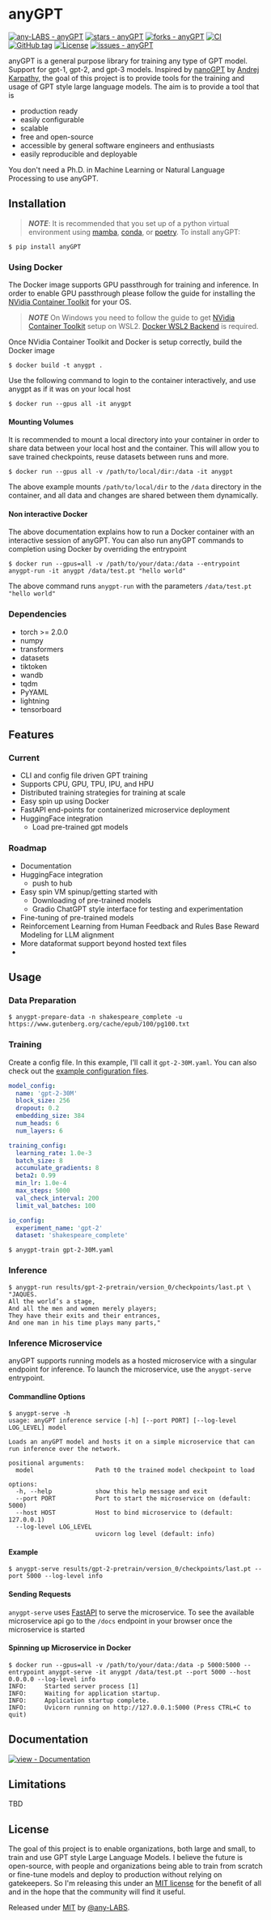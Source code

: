 # anyGPT

[![any-LABS - anyGPT](https://img.shields.io/static/v1?label=any-LABS&message=anyGPT&color=blue&logo=github)](https://github.com/any-LABS/anyGPT "Go to GitHub repo")
[![stars - anyGPT](https://img.shields.io/github/stars/any-LABS/anyGPT?style=social)](https://github.com/any-LABS/anyGPT)
[![forks - anyGPT](https://img.shields.io/github/forks/any-LABS/anyGPT?style=social)](https://github.com/any-LABS/anyGPT)
[![CI](https://github.com/any-LABS/anyGPT/workflows/CI/badge.svg)](https://github.com/any-LABS/anyGPT/actions?query=workflow:"CI")
[![GitHub tag](https://img.shields.io/github/tag/any-LABS/anyGPT?include_prereleases=&sort=semver&color=blue)](https://github.com/any-LABS/anyGPT/releases/)
[![License](https://img.shields.io/badge/License-MIT-blue)](#license)
[![issues - anyGPT](https://img.shields.io/github/issues/any-LABS/anyGPT)](https://github.com/any-LABS/anyGPT/issues)

anyGPT is a general purpose library for training any type of GPT model. Support for gpt-1, gpt-2, and gpt-3 models.
Inspired by [nanoGPT](https://github.com/karpathy/nanoGPT) by [Andrej Karpathy](https://github.com/karpathy), the goal
of this project is to provide tools for the training and usage of GPT style large language models. The aim is to provide
a tool that is

* production ready
* easily configurable
* scalable
* free and open-source
* accessible by general software engineers and enthusiasts
* easily reproducible and deployable

You don't need a Ph.D. in Machine Learning or Natural Language Processing to use anyGPT.

## Installation

>**_NOTE_**: It is recommended that you set up of a python virtual environment
using [mamba](https://mamba.readthedocs.io/en/latest/), [conda](https://docs.conda.io/en/latest/),
or [poetry](https://python-poetry.org/).
To install anyGPT:

```shell
$ pip install anyGPT
```

### Using Docker

The Docker image supports GPU passthrough for training and inference. In order to enable GPU
passthrough please follow the guide for installing the [NVidia Container Toolkit](https://docs.nvidia.com/datacenter/cloud-native/container-toolkit/install-guide.html) for your OS.

>**_NOTE_** On Windows you need to follow the guide to get [NVidia Container Toolkit](https://docs.nvidia.com/cuda/wsl-user-guide/index.html) setup on WSL2. [Docker WSL2 Backend](https://docs.docker.com/desktop/windows/wsl/) is required.

Once NVidia Container Toolkit and Docker is setup correctly, build the Docker image

```shell
$ docker build -t anygpt .
```

Use the following command to login to the container interactively, and use
anygpt as if it was on your local host

```shell
$ docker run --gpus all -it anygpt
```

#### Mounting Volumes

It is recommended to mount a local directory into your container in order to 
share data between your local host and the container. This will allow you to 
save trained checkpoints, reuse datasets between runs and more.

```shell
$ docker run --gpus all -v /path/to/local/dir:/data -it anygpt
```

The above example mounts `/path/to/local/dir` to the `/data` directory in the container, and all data and changes are shared between them dynamically.

#### Non interactive Docker

The above documentation explains how to run a Docker container with an interactive session of anyGPT. You can
also run anyGPT commands to completion using Docker by overriding the entrypoint

```shell
$ docker run --gpus=all -v /path/to/your/data:/data --entrypoint anygpt-run -it anygpt /data/test.pt "hello world"
```

The above command runs `anygpt-run` with the parameters `/data/test.pt "hello world"`

### Dependencies

* torch >= 2.0.0
* numpy
* transformers
* datasets
* tiktoken
* wandb
* tqdm
* PyYAML
* lightning
* tensorboard

## Features

### Current

* CLI and config file driven GPT training
* Supports CPU, GPU, TPU, IPU, and HPU
* Distributed training strategies for training at scale
* Easy spin up using Docker
* FastAPI end-points for containerized microservice deployment
* HuggingFace integration
    * Load pre-trained gpt models

### Roadmap

* Documentation
* HuggingFace integration
    * push to hub
* Easy spin VM spinup/getting started with
    * Downloading of pre-trained models
    * Gradio ChatGPT style interface for testing and experimentation
* Fine-tuning of pre-trained models
* Reinforcement Learning from Human Feedback and Rules Base Reward Modeling for LLM alignment
* More dataformat support beyond hosted text files
*

## Usage

### Data Preparation

```shell
$ anygpt-prepare-data -n shakespeare_complete -u https://www.gutenberg.org/cache/epub/100/pg100.txt
```

### Training

Create a config file. In this example, I'll call it `gpt-2-30M.yaml`. You can also check out the [example configuration files][example-configs].

```yaml title="gpt-2-30M.yaml"
model_config:
  name: 'gpt-2-30M'
  block_size: 256
  dropout: 0.2
  embedding_size: 384
  num_heads: 6
  num_layers: 6

training_config:
  learning_rate: 1.0e-3
  batch_size: 8
  accumulate_gradients: 8
  beta2: 0.99
  min_lr: 1.0e-4
  max_steps: 5000
  val_check_interval: 200
  limit_val_batches: 100

io_config:
  experiment_name: 'gpt-2'
  dataset: 'shakespeare_complete'
```

```shell
$ anygpt-train gpt-2-30M.yaml
```

### Inference

```shell
$ anygpt-run results/gpt-2-pretrain/version_0/checkpoints/last.pt \
"JAQUES.
All the world’s a stage,
And all the men and women merely players;
They have their exits and their entrances,
And one man in his time plays many parts,"
```

### Inference Microservice

anyGPT supports running models as a hosted microservice with a singular endpoint for inference.
To launch the microservice, use the `anygpt-serve` entrypoint.

#### Commandline Options

```shell
$ anygpt-serve -h
usage: anyGPT inference service [-h] [--port PORT] [--log-level LOG_LEVEL] model

Loads an anyGPT model and hosts it on a simple microservice that can run inference over the network.

positional arguments:
  model                 Path t0 the trained model checkpoint to load

options:
  -h, --help            show this help message and exit
  --port PORT           Port to start the microservice on (default: 5000)
  --host HOST           Host to bind microservice to (default: 127.0.0.1)
  --log-level LOG_LEVEL
                        uvicorn log level (default: info)
```

#### Example

```shell
$ anygpt-serve results/gpt-2-pretrain/version_0/checkpoints/last.pt --port 5000 --log-level info
```

#### Sending Requests

`anygpt-serve` uses [FastAPI](https://fastapi.tiangolo.com/lo/#interactive-api-docs) to serve the microservice.
To see the available microservice api go to the  `/docs` endpoint in your browser once the microservice is started

#### Spinning up Microservice in Docker

```shell
$ docker run --gpus=all -v /path/to/your/data:/data -p 5000:5000 --entrypoint anygpt-serve -it anygpt /data/test.pt --port 5000 --host 0.0.0.0 --log-level info
INFO:     Started server process [1]
INFO:     Waiting for application startup.
INFO:     Application startup complete.
INFO:     Uvicorn running on http://127.0.0.1:5000 (Press CTRL+C to quit)
```


## Documentation

[![view - Documentation](https://img.shields.io/badge/view-Documentation-blue?style=for-the-badge)](https://any-labs.github.io/anyGPT/ "Go to project documentation")

## Limitations

TBD

## License

The goal of this project is to enable organizations, both large and small, to train and use GPT style
Large Language Models. I believe the future is open-source, with people and organizations being able to
train from scratch or fine-tune models and deploy to production without relying on gatekeepers. So I'm releasing this
under an [MIT license](../LICENSE) for the benefit of all and in the hope that the community will find it useful.

Released under [MIT](/LICENSE) by [@any-LABS](https://github.com/any-LABS).

[github_url]: https://github.com/miguelalonsojr/anyGPT/tree/main
[example-configs]: https://github.com/miguelalonsojr/anyGPT/tree/main/examples/config "Example configuration files."
